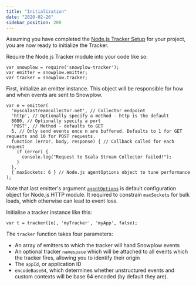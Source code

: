 ```yaml
---
title: "Initialization"
date: "2020-02-26"
sidebar_position: 200
---
```


Assuming you have completed the [Node.js Tracker Setup](/docs/collecting-data/collecting-from-own-applications/javascript-trackers/node-js-tracker/node-js-tracker/node-js-tracker-0-3-0/setup.md) for your project, you are now ready to initialize the Tracker.

Require the Node.js Tracker module into your code like so:

```
var snowplow = require('snowplow-tracker');
var emitter = snowplow.emitter;
var tracker = snowplow.tracker;
```

First, initialize an emitter instance. This object will be responsible for how and when events are sent to Snowplow.

```
var e = emitter(
  'myscalastreamcollector.net', // Collector endpoint
  'http', // Optionally specify a method - http is the default
  8080, // Optionally specify a port
  'POST', // Method - defaults to GET
  5, // Only send events once n are buffered. Defaults to 1 for GET requests and 10 for POST requests.
  function (error, body, response) { // Callback called for each request
    if (error) {
      console.log("Request to Scala Stream Collector failed!");
    }
  },
  { maxSockets: 6 } // Node.js agentOptions object to tune performance
);
```

Note that last emitter's argument [`agentOptions`](https://nodejs.org/api/http.html#http_new_agent_options) is default configuration object for Node.js HTTP module. It required to constrain `maxSockets` for bulk loads, which otherwise can lead to event loss.

Initialise a tracker instance like this:

```
var t = tracker([e], 'myTracker', 'myApp', false);
```

The `tracker` function takes four parameters:

- An array of emitters to which the tracker will hand Snowplow events
- An optional tracker `namespace` which will be attached to all events which the tracker fires, allowing you to identify their origin
- The `appId`, or application ID
- `encodeBase64`, which determines whether unstructured events and custom contexts will be base 64 encoded (by default they are).
